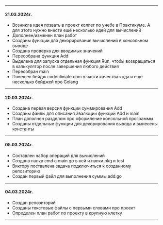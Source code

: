_____ 
#### 21.03.2024г.
- Возникла идея позвать в проект коллег по учебе в Практикуме. А для этого нужно внести ещё несколько идей для вычислений
- Дополнен/изменен план работ
- Созданы функции для декорирования вычислений в консольном выводе
- Создана проверка для вводимых значений
- Пересобрана функция Add
- Выделена для запуска отдельная функция Run, чтобы возвращаться в калькулятор после завершения любого действия
- Пересобран main 
- Повешен бейдж codeclimate.com в части качества кода и еще несколько бейджей про Golang
_____ 
#### 20.03.2024г.
- Создана первая версия функции суммирования Add
- Созданы файлы для описания эвалюции функций Add и main
- План дополнен разделом про оформление консольной программы
- Созданы отдельные функции для декорирования вывода и вынесены константы
_____ 
#### 05.03.2024г.
- Составлен набор операций для вычислений
- Создана папка cmd с main.go в ней и папки pkg и test
- Виктору поставлена задача подключиться к созданному репозиторию
- Создан первый файл для выполнения суммы add.go
_____ 
#### 04.03.2024г.
- Создан репозиторий
- Созданы текстовые файлы с первыми словами про проект
- Определен план работ по проекту в крупную клетку
_____ 
